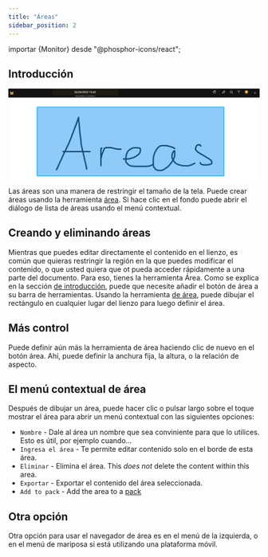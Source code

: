 ```yaml
---
title: "Áreas"
sidebar_position: 2
---
```


importar {Monitor} desde "@phosphor-icons/react";


## Introducción

![Área](area.png)

Las áreas son una manera de restringir el tamaño de la tela. Puede crear áreas usando la herramienta [área](tools/area.md). Si hace clic en el fondo puede abrir el diálogo de lista de áreas usando el menú contextual.

## Creando y eliminando áreas

Mientras que puedes editar directamente el contenido en el lienzo, es común que quieras restringir la región en la que puedes modificar el contenido, o que usted quiera que ot pueda acceder rápidamente a una parte del documento. Para eso, tienes la herramienta <Monitor/> Área. Como se explica en la sección [de introducción](README.md), puede que necesite añadir el botón <Monitor/> de área a su barra de herramientas. Usando la herramienta [de área](tools/area.md), puede dibujar el rectángulo en cualquier lugar del lienzo para luego definir el área.

## Más control

Puede definir aún más la herramienta de área haciendo clic de nuevo en el botón <Monitor/> área. Ahí, puede definir la anchura fija, la altura, o la relación de aspecto.

## El menú contextual de área

 Después de dibujar un área, puede hacer clic o pulsar largo sobre el toque mostrar el área para abrir un menú contextual con las siguientes opciones:

* `Nombre` - Dale al área un nombre que sea conviniente para que lo utilices. Esto es útil, por ejemplo cuando...
* `Ingresa el área` - Te permite editar contenido solo en el borde de esta área.
* `Eliminar` - Elimina el área. This *does not* delete the content within this area.
* `Exportar` - Exportar el contenido del área seleccionada.
* `Add to pack` - Add the area to a [pack](pack)

## Otra opción

Otra opción para usar el navegador de área es en el menú de la izquierda, o en el menú de mariposa si está utilizando una plataforma móvil. 

